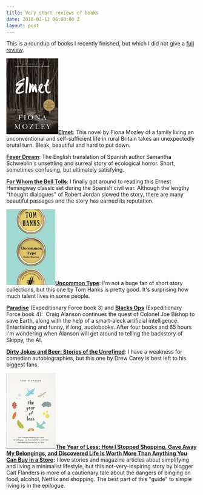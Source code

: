 ```yaml
---
title: Very short reviews of books
date: 2018-02-12 06:00:00 Z
layout: post
---
```


This is a roundup of books I recently finished, but which I did not give a [full review](https://kenbooth.net/category/books/).

[**![](/assets/images/51r32jsg7lL-137x200.jpg)Elmet**](http://amzn.to/2EnlYKr): This novel by Fiona Mozley of a family living an unconventional and self-sufficient life in rural Britain takes an unexpectedly brutal turn. Bleak, beautiful and hard to put down.

[**Fever Dream**](http://amzn.to/2EBttN6): The English translation of Spanish author Samantha Schweblin's unsettling and surreal story of ecological horror. Short, sometimes confusing, but ultimately satisfying.

[**For Whom the Bell Tolls**](https://www.amazon.com/Whom-Bell-Tolls-Scribner-Classics-ebook/dp/B000FC0OOU/ref=sr_1_1?s=books&ie=UTF8&qid=1518472598&sr=1-1&keywords=for+whom+the+bell+tolls): I finally got around to reading this Ernest Hemingway classic set during the Spanish civil war. Although the lengthy "thought dialogues" of Robert Jordan slowed the story, there are many beautiful passages and the story has earned its reputation.

[**![](/assets/images/41L1w9bZWL-129x200.jpg)Uncommon Type**](http://amzn.to/2EC691y): I'm not a huge fan of short story collections, but this one by Tom Hanks is pretty good. It's surprising how much talent lives in some people.

[**Paradise**](http://amzn.to/2EZjz5w) (Expeditionary Force book 3) and [**Blacks Ops**](http://amzn.to/2EkrBJn) (Expeditionary Force book 4):  Craig Alanson continues the quest of Colonel Joe Bishop to save Earth, along with the help of a smart-aleck artificial intelligence. Entertaining and funny, if long, audiobooks. After four books and 65 hours I'm wondering when Alanson will get around to telling the backstory of Skippy, the AI.

[**Dirty Jokes and Beer: Stories of the Unrefined**](http://amzn.to/2BW87Ju): I have a weakness for comedian autobiographies, but this one by Drew Carey is best left to his biggest fans.

**[![](/assets/images/41OIwu5ZgEL-130x200.jpg)The Year of Less: How I Stopped Shopping, Gave Away My Belongings, and Discovered Life Is Worth More Than Anything You Can Buy in a Store](http://amzn.to/2BocR9s):** I love stories and magazine articles about simplifying and living a minimalist lifestyle, but this not-very-inspiring story by blogger Cait Flanders is more of a cautionary tale about the dangers of binging on food, alcohol, Netflix and shopping. The best part of this "guide" to simple living is in the epilogue.
